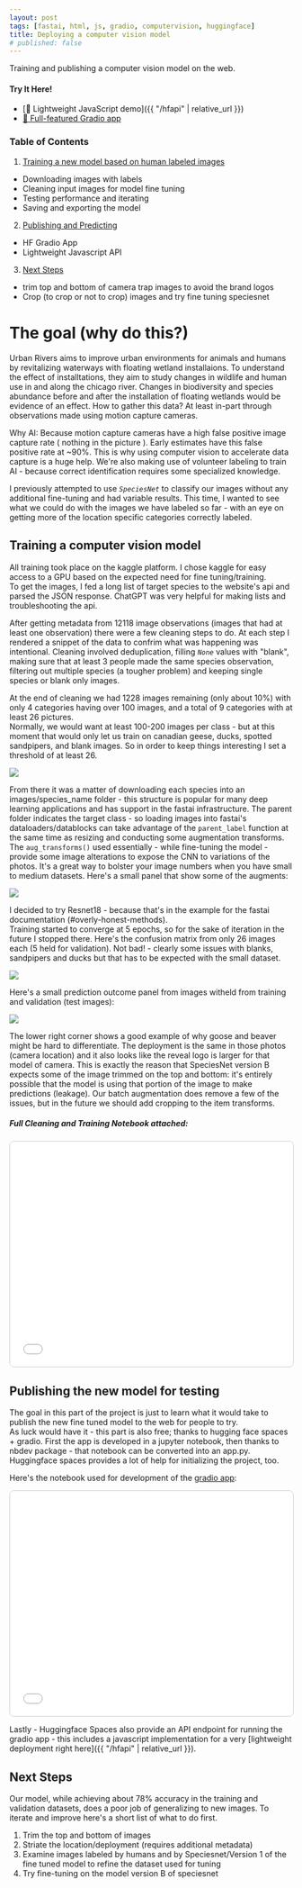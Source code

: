 ```yaml
---
layout: post
tags: [fastai, html, js, gradio, computervision, huggingface]
title: Deploying a computer vision model
# published: false
---
```

Training and publishing a computer vision model on the web.
#### Try It Here!
- [🧪 Lightweight JavaScript demo]({{ "/hfapi" | relative_url }})
- [🚀 Full-featured Gradio app](https://huggingface.co/spaces/morescode-pm/urbanrivers-camtraps)

### Table of Contents
1. [Training a new model based on human labeled images](#training-a-computer-vision-model)
 - Downloading images with labels
 - Cleaning input images for model fine tuning
 - Testing performance and iterating
 - Saving and exporting the model
2. [Publishing and Predicting](#publishing-the-new-model-for-testing)
 - HF Gradio App
 - Lightweight Javascript API
3. [Next Steps](#next-steps)
 - trim top and bottom of camera trap images to avoid the brand logos
 - Crop (to crop or not to crop) images and try fine tuning speciesnet

# The goal (why do this?)
Urban Rivers aims to improve urban environments for animals and humans by revitalizing waterways with floating wetland installaions.
To understand the effect of installtations, they aim to study changes in wildlife and human use in and along the chicago river.
Changes in biodiversity and species abundance before and after the installation of floating wetlands would be evidence of an effect.
How to gather this data? At least in-part through observations made using motion capture cameras.  

Why AI: Because motion capture cameras have a high false positive image capture rate ( nothing in the picture ). Early estimates have this false positive rate at ~90%. This is why using computer vision to accelerate data capture is a huge help. We're also making use of volunteer labeling to train AI - because correct identification requires some specialized knowledge.  

I previously attempted to use _`SpeciesNet`_ to classify our images without any additional fine-tuning and had variable results. This time, I wanted to see what we could do with the images we have labeled so far - with an eye on getting more of the location specific categories correctly labeled.

## Training a computer vision model
All training took place on the kaggle platform. I chose kaggle for easy access to a GPU based on the expected need for fine tuning/training.  
To get the images, I fed a long list of target species to the website's api and parsed the JSON response. ChatGPT was very helpful for making lists and troubleshooting the api.

After getting metadata from 12118 image observations (images that had at least one observation) there were a few cleaning steps to do. At each step I rendered a snippet of the data to confrim what was happening was intentional. Cleaning involved deduplication, filling _`None`_ values with "blank", making sure that at least 3 people made the same species observation, filtering out multiple species (a tougher problem) and keeping single species or blank only images.  

At the end of cleaning we had 1228 images remaining (only about 10%) with only 4 categories having over 100 images, and a total of 9 categories with at least 26 pictures.  
Normally, we would want at least 100-200 images per class - but at this moment that would only let us train on canadian geese, ducks, spotted sandpipers, and blank images. So in order to keep things interesting I set a threshold of at least 26.

<img src="/assets/images/fastai-deploy/1-image-counts.png">

From there it was a matter of downloading each species into an images/species_name folder - this structure is popular for many deep learning applications and has support in the fastai infrastructure. The parent folder indicates the target class - so loading images into fastai's dataloaders/datablocks can take advantage of the `parent_label` function at the same time as resizing and conducting some augmentation transforms.  
The `aug_transforms()` used essentially - while fine-tuning the model - provide some image alterations to expose the CNN to variations of the photos. It's a great way to bolster your image numbers when you have small to medium datasets. Here's a small panel that show some of the augments:

<img src="/assets/images/fastai-deploy/2-dls-batch.png">

I decided to try Resnet18 - because that's in the example for the fastai documentation (#overly-honest-methods).  
Training started to converge at 5 epochs, so for the sake of iteration in the future I stopped there.  Here's the confusion matrix from only 26 images each (5 held for validation). Not bad! - clearly some issues with blanks, sandpipers and ducks but that has to be expected with the small dataset. 

<img src="/assets/images/fastai-deploy/classify.png">

Here's a small prediction outcome panel from images witheld from training and validation (test images):

<img src="/assets/images/fastai-deploy/res18x25_output.png">

The lower right corner shows a good example of why goose and beaver might be hard to differentiate. The deployment is the same in those photos (camera location) and it also looks like the reveal logo is larger for that model of camera. This is exactly the reason that SpeciesNet version B expects some of the image trimmed on the top and bottom: it's entirely possible that the model is using that portion of the image to make predictions (leakage). Our batch augmentation does remove a few of the issues, but in the future we should add cropping to the item transforms.

##### Full Cleaning and Training Notebook attached:  
<iframe src="/assets/notebooks/html/ur-resnet18-v7.html" width="100%" height="400" style="border:1px solid #ccc; border-radius:8px;"></iframe>


## Publishing the new model for testing
The goal in this part of the project is just to learn what it would take to publish the new fine tuned model to the web for people to try.  
As luck would have it - this part is also free; thanks to hugging face spaces + gradio. First the app is developed in a jupyter notebook, then thanks to nbdev package - that notebook can be converted into an app.py. Huggingface spaces provides a lot of help for initializing the project, too.

Here's the notebook used for development of the [gradio app](https://huggingface.co/spaces/morescode-pm/urbanrivers-camtraps):  
<iframe src="/assets/notebooks/html/gradio-app.html" width="100%" height="400" style="border:1px solid #ccc; border-radius:8px;"></iframe>

Lastly - Huggingface Spaces also provide an API endpoint for running the gradio app - this includes a javascript implementation for a very [lightweight deployment right here]({{ "/hfapi" | relative_url }}).

## Next Steps
Our model, while achieving about 78% accuracy in the training and validation datasets, does a poor job of generalizing to new images.
To iterate and improve here's a short list of what to do first.
1. Trim the top and bottom of images
2. Striate the location/deployment (requires additional metadata)
3. Examine images labeled by humans and by Speciesnet/Version 1 of the fine tuned model to refine the dataset used for tuning
4. Try fine-tuning on the model version B of speciesnet